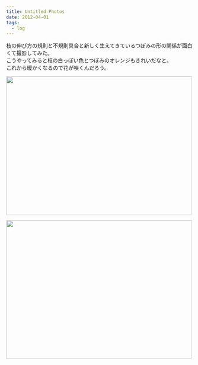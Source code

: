 ```yaml
---
title: Untitled Photos
date: 2012-04-01
tags:
  - log
---
```


枝の伸び方の規則と不規則具合と新しく生えてきているつぼみの形の関係が面白くて撮影してみた。<br>
こうやってみると枝の白っぽい色とつぼみのオレンジもきれいだなと。<br>
これから暖かくなるので花が咲くんだろう。

<a href="http://www.flickr.com/photos/shigeki_takeguchi/6835302546/" title="Untitled by shigeki.takeguchi, on Flickr"><img src="http://farm8.staticflickr.com/7066/6835302546_bc99e6a03d.jpg" width="500" height="375" alt=""></a>

<a href="http://www.flickr.com/photos/shigeki_takeguchi/6981431233/" title="Untitled by shigeki.takeguchi, on Flickr"><img src="http://farm8.staticflickr.com/7198/6981431233_220b8bd0c4.jpg" width="500" height="375" alt=""></a>
